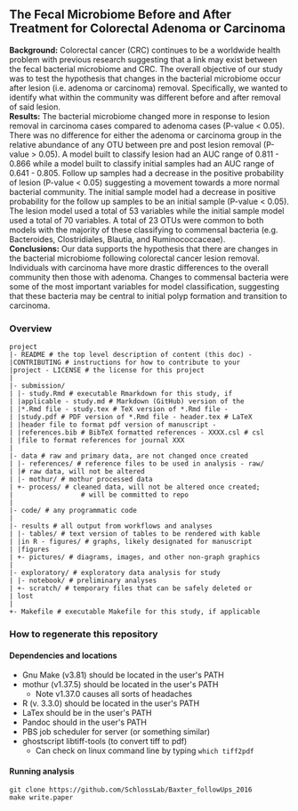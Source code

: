 ## The Fecal Microbiome Before and After Treatment for Colorectal Adenoma or Carcinoma

**Background:** Colorectal cancer (CRC) continues to be a worldwide health problem with previous research suggesting that a link may exist between the fecal bacterial microbiome and CRC. The overall objective of our study was to test the hypothesis that changes in the bacterial microbiome occur after lesion (i.e. adenoma or carcinoma) removal. Specifically, we wanted to identify what within the community was different before and after removal of said lesion.  
**Results:** The bacterial microbiome changed more in response to lesion removal in carcinoma cases compared to adenoma cases (P-value < 0.05). There was no difference for either the adenoma or carcinoma group in the relative abundance of any OTU between pre and post lesion removal (P-value > 0.05). A model built to classify lesion had an AUC range of 0.811 - 0.866 while a model built to classify initial samples had an AUC range of 0.641 - 0.805. Follow up samples had a decrease in the positive probability of lesion (P-value < 0.05) suggesting a movement towards a more normal bacterial community. The initial sample model had a decrease in positive probability for the follow up samples to be an initial sample (P-value < 0.05). The lesion model used a total of 53 variables while the initial sample model used a total of 70 variables. A total of 23 OTUs were common to both models with the majority of these classifying to commensal bacteria (e.g. Bacteroides, Clostridiales, Blautia, and Ruminococcaceae).   
**Conclusions:** Our data supports the hypothesis that there are changes in the bacterial microbiome following colorectal cancer lesion removal. Individuals with carcinoma have more drastic differences to the overall community then those with adenoma. Changes to  commensal bacteria were some of the most important variables for model classification, suggesting that these bacteria may be central to initial polyp formation and transition to carcinoma.


### Overview
	project
	|- README # the top level description of content (this doc) - 
	|CONTRIBUTING # instructions for how to contribute to your 
	|project - LICENSE # the license for this project
	|
	|- submission/
	| |- study.Rmd # executable Rmarkdown for this study, if 
	| |applicable - study.md # Markdown (GitHub) version of the 
	| |*.Rmd file - study.tex # TeX version of *.Rmd file - 
	| |study.pdf # PDF version of *.Rmd file - header.tex # LaTeX 
	| |header file to format pdf version of manuscript - 
	| |references.bib # BibTeX formatted references - XXXX.csl # csl 
	| |file to format references for journal XXX
	|
	|- data # raw and primary data, are not changed once created
	| |- references/ # reference files to be used in analysis - raw/ 
	| |# raw data, will not be altered
	| |- mothur/ # mothur processed data
	| +- process/ # cleaned data, will not be altered once created;
	|                 # will be committed to repo
	|
	|- code/ # any programmatic code
	|
	|- results # all output from workflows and analyses
	| |- tables/ # text version of tables to be rendered with kable 
	| |in R - figures/ # graphs, likely designated for manuscript 
	| |figures
	| +- pictures/ # diagrams, images, and other non-graph graphics
	|
	|- exploratory/ # exploratory data analysis for study
	| |- notebook/ # preliminary analyses
	| +- scratch/ # temporary files that can be safely deleted or 
	| lost
	|
	+- Makefile # executable Makefile for this study, if applicable
### How to regenerate this repository
#### Dependencies and locations  
* Gnu Make (v3.81) should be located in the user's PATH  
* mothur (v1.37.5) should be located in the user's PATH
	* Note v1.37.0 causes all sorts of headaches  	
* R (v. 3.3.0) should be located in the user's PATH  
* LaTex should be in the user's PATH
* Pandoc should in the user's PATH
* PBS job scheduler for server (or something similar)
* ghostscript libtiff-tools (to convert tiff to pdf)
	* Can check on linux command line by typing `which tiff2pdf`

#### Running analysis  
```git clone https://github.com/SchlossLab/Baxter_followUps_2016```  
```make write.paper```
